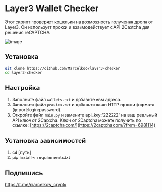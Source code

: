 # Layer3 Wallet Checker

Этот скрипт проверяет кошельки на возможность получения дропа от Layer3. Он использует прокси и взаимодействует с API 2Captcha для решения reCAPTCHA.

![image](https://github.com/user-attachments/assets/e3a1d164-bbc3-4f27-9944-85049e9ed14b)

## Установка
```bash
git clone https://github.com/Marcelkoo/layer3-checker
cd layer3-checker
```

## Настройка

1. Заполните файл `wallets.txt` и добавьте евм адреса.
2. Заполните файл `proxies.txt` и добавьте ваши HTTP прокси формата (ip:port:login:password).
3. Откройте файл `main.py` и замените api_key:'222222' на ваш реальный API ключ от 2Captcha. Ключ от 2Captcha можете получить по ссылке: [https://2captcha.com/](https://2captcha.com/?from=6981114)

## Установка зависимостей

1. cd [путь]
2. pip install -r requirements.txt

## Подпишись

https://t.me/marcelkow_crypto
